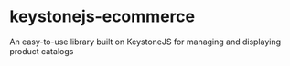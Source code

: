 # keystonejs-ecommerce
An easy-to-use library built on KeystoneJS for managing and displaying product catalogs
